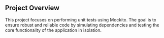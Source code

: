 ## Project Overview

This project focuses on performing unit tests using Mockito. The goal is to ensure robust and reliable code by simulating dependencies and testing the core functionality of the application in isolation.
